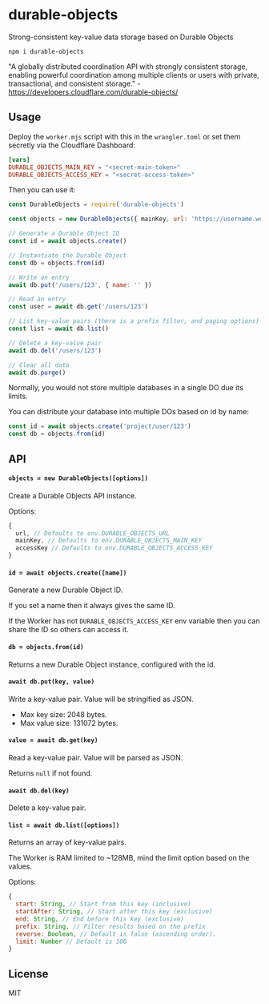 # durable-objects

Strong-consistent key-value data storage based on Durable Objects

```
npm i durable-objects
```

"A globally distributed coordination API with strongly consistent storage, enabling powerful coordination among multiple clients or users with private, transactional, and consistent storage." - https://developers.cloudflare.com/durable-objects/

## Usage

Deploy the `worker.mjs` script with this in the `wrangler.toml` or set them secretly via the Cloudflare Dashboard:

```toml
[vars]
DURABLE_OBJECTS_MAIN_KEY = "<secret-main-token>"
DURABLE_OBJECTS_ACCESS_KEY = "<secret-access-token>"
```

Then you can use it:

```js
const DurableObjects = require('durable-objects')

const objects = new DurableObjects({ mainKey, url: 'https://username.workers.dev' })

// Generate a Durable Object ID
const id = await objects.create()

// Instantiate the Durable Object
const db = objects.from(id)

// Write an entry
await db.put('/users/123', { name: '' })

// Read an entry
const user = await db.get('/users/123')

// List key-value pairs (there is a prefix filter, and paging options)
const list = await db.list()

// Delete a key-value pair
await db.del('/users/123')

// Clear all data
await db.purge()
```

Normally, you would not store multiple databases in a single DO due its limits.

You can distribute your database into multiple DOs based on id by name:

```js
const id = await objects.create('project/user/123')
const db = objects.from(id)
```

## API

#### `objects = new DurableObjects([options])`

Create a Durable Objects API instance.

Options:

```js
{
  url, // Defaults to env.DURABLE_OBJECTS_URL
  mainKey, // Defaults to env.DURABLE_OBJECTS_MAIN_KEY
  accessKey // Defaults to env.DURABLE_OBJECTS_ACCESS_KEY
}
```

#### `id = await objects.create([name])`

Generate a new Durable Object ID.

If you set a name then it always gives the same ID.

If the Worker has not `DURABLE_OBJECTS_ACCESS_KEY` env variable then you can share the ID so others can access it.

#### `db = objects.from(id)`

Returns a new Durable Object instance, configured with the id.

#### `await db.put(key, value)`

Write a key-value pair. Value will be stringified as JSON.

- Max key size: 2048 bytes.
- Max value size: 131072 bytes.

#### `value = await db.get(key)`

Read a key-value pair. Value will be parsed as JSON.

Returns `null` if not found.

#### `await db.del(key)`

Delete a key-value pair.

#### `list = await db.list([options])`

Returns an array of key-value pairs.

The Worker is RAM limited to ~128MB, mind the limit option based on the values.

Options:

```js
{
  start: String, // Start from this key (inclusive)
  startAfter: String, // Start after this key (exclusive)
  end: String, // End before this key (exclusive)
  prefix: String, // Filter results based on the prefix
  reverse: Boolean, // Default is false (ascending order).
  limit: Number // Default is 100
}
```

## License

MIT
